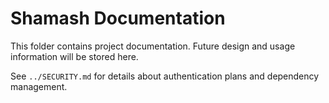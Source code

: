 # Shamash Documentation

This folder contains project documentation. Future design and usage
information will be stored here.

See `../SECURITY.md` for details about authentication plans and dependency
management.

